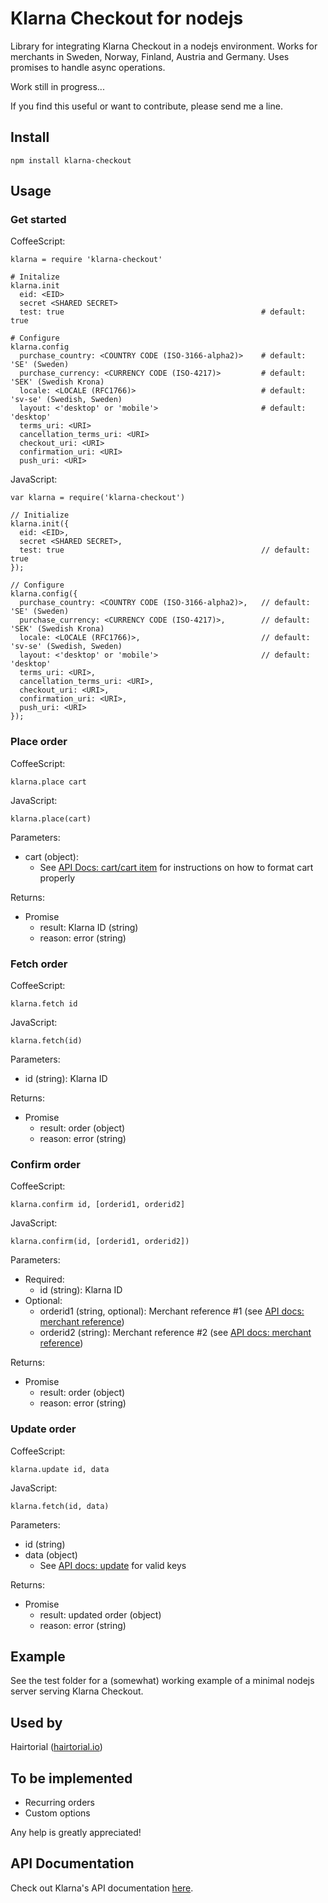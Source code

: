 # Klarna Checkout for nodejs #

Library for integrating Klarna Checkout in a nodejs environment. Works for merchants in Sweden, Norway, Finland, Austria and Germany. Uses promises to handle async operations.

Work still in progress...

If you find this useful or want to contribute, please send me a line.

## Install ##
`npm install klarna-checkout`

## Usage ##

### Get started ###
CoffeeScript:
```
klarna = require 'klarna-checkout'

# Initalize
klarna.init
  eid: <EID>
  secret <SHARED SECRET>
  test: true											# default: true

# Configure
klarna.config
  purchase_country: <COUNTRY CODE (ISO-3166-alpha2)>    # default: 'SE' (Sweden)
  purchase_currency: <CURRENCY CODE (ISO-4217)>         # default: 'SEK' (Swedish Krona)
  locale: <LOCALE (RFC1766)>                            # default: 'sv-se' (Swedish, Sweden)
  layout: <'desktop' or 'mobile'>						# default: 'desktop'
  terms_uri: <URI>
  cancellation_terms_uri: <URI>
  checkout_uri: <URI>
  confirmation_uri: <URI>
  push_uri: <URI>
``` 
JavaScript:
```
var klarna = require('klarna-checkout')

// Initialize
klarna.init({
  eid: <EID>,
  secret <SHARED SECRET>,
  test: true											// default: true
});

// Configure
klarna.config({
  purchase_country: <COUNTRY CODE (ISO-3166-alpha2)>,   // default: 'SE' (Sweden)
  purchase_currency: <CURRENCY CODE (ISO-4217)>,        // default: 'SEK' (Swedish Krona)
  locale: <LOCALE (RFC1766)>,                           // default: 'sv-se' (Swedish, Sweden)
  layout: <'desktop' or 'mobile'>						// default: 'desktop'
  terms_uri: <URI>,
  cancellation_terms_uri: <URI>,
  checkout_uri: <URI>,
  confirmation_uri: <URI>,
  push_uri: <URI>
});
```

### Place order ###
CoffeeScript:
```
klarna.place cart 
```
JavaScript:
```
klarna.place(cart)
```
Parameters:
* cart (object):
  * See [API Docs: cart/cart item](https://developers.klarna.com/en/se+php/kco-v2/checkout-api#cart-object-properties)  for instructions on how to format cart properly

Returns:
* Promise
  * result: Klarna ID (string)
  * reason: error (string)


### Fetch order ###
CoffeeScript:
```
klarna.fetch id
```
JavaScript:
```
klarna.fetch(id)
```
Parameters:
* id (string): Klarna ID

Returns:
* Promise
  * result: order (object)
  * reason: error (string)

### Confirm order ###
CoffeeScript:
```
klarna.confirm id, [orderid1, orderid2]
```
JavaScript:
```
klarna.confirm(id, [orderid1, orderid2])
```
Parameters:
  * Required:
    * id (string): Klarna ID
  * Optional:
	* orderid1 (string, optional): Merchant reference #1 (see [API docs: merchant reference](https://developers.klarna.com/en/se+php/kco-v2/checkout-api#merchant_reference-object-properties))
	* orderid2 (string): Merchant reference #2 (see [API docs: merchant reference](https://developers.klarna.com/en/se+php/kco-v2/checkout-api#merchant_reference-object-properties))

Returns:
* Promise
  * result: order (object)
  * reason: error (string)

### Update order ###
CoffeeScript:
```
klarna.update id, data
```
JavaScript:
```
klarna.fetch(id, data)
```
Parameters:
* id (string)
* data (object)
  * See [API docs: update](https://developers.klarna.com/en/se+php/kco-v2/checkout-api#update) for valid keys

Returns:
* Promise
  * result: updated order (object)
  * reason: error (string)

## Example ##
See the test folder for a (somewhat) working example of a minimal nodejs server serving Klarna Checkout.

## Used by ##
Hairtorial ([hairtorial.io](http://hairtorial.io))

## To be implemented ##
* Recurring orders
* Custom options

Any help is greatly appreciated!

## API Documentation ##
Check out Klarna's API documentation [here](https://developers.klarna.com/en).